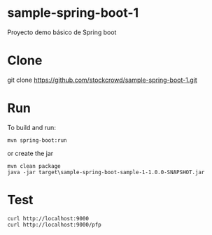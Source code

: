 # sample-spring-boot-1
Proyecto demo básico de Spring boot

# Clone

git clone https://github.com/stockcrowd/sample-spring-boot-1.git


# Run

To build and run:

    mvn spring-boot:run

or create the jar

    mvn clean package
    java -jar target\sample-spring-boot-sample-1-1.0.0-SNAPSHOT.jar
    
# Test

    curl http://localhost:9000
    curl http://localhost:9000/pfp